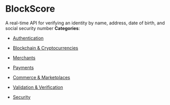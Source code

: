 # BlockScore


A real-time API for verifying an identity by name, address, date of birth, and social security number
**Categories**:

- [Authentication](https://github/awesome-apis/awesome-apis#authentication)

- [Blockchain & Cryptocurrencies](https://github/awesome-apis/awesome-apis#blockchain-and-cryptocurrencies)

- [Merchants](https://github/awesome-apis/awesome-apis#merchants)

- [Payments](https://github/awesome-apis/awesome-apis#payments)

- [Commerce & Marketplaces](https://github/awesome-apis/awesome-apis#commerce-and-marketplaces)

- [Validation & Verification](https://github/awesome-apis/awesome-apis#validation-and-verification)

- [Security](https://github/awesome-apis/awesome-apis#security)



